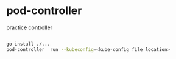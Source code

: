 # pod-controller
practice controller
```bash

go install ./...
pod-controller  run --kubeconfig=<kube-config file location>
```
